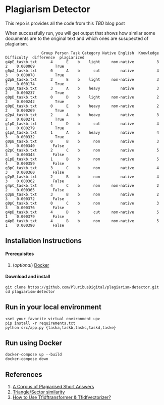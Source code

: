# Plagiarism Detector

This repo is provides all the code from this _TBD_ blog post

When successfully run, you will get output that shows how similar some documents are to the original text and which ones are susupected of plagiarism.

```
                Group Person Task Category Native English  Knowledge  Difficulty  difference  plagiarized
g4pE_taskb.txt      4      E    b    light     non-native          3           2    0.000069         True
g0pA_taskb.txt      0      A    b      cut         native          4           3    0.000078         True
g2pE_taskb.txt      2      E    b    light     non-native          3           2    0.000174         True
g3pA_taskb.txt      3      A    b    heavy         native          3           2    0.000237         True
g0pD_taskb.txt      0      D    b    light     non-native          2           2    0.000242         True
g0pE_taskb.txt      0      E    b    heavy     non-native          2           2    0.000269         True
g2pA_taskb.txt      2      A    b    heavy         native          3           2    0.000271         True
g1pD_taskb.txt      1      D    b      cut         native          4           1    0.000279         True
g1pA_taskb.txt      1      A    b    heavy         native          4           3    0.000332         True
g0pB_taskb.txt      0      B    b      non         native          3           3    0.000340        False
g2pC_taskb.txt      2      C    b      non         native          5           3    0.000343        False
g1pB_taskb.txt      1      B    b      non         native          5           4    0.000359        False
g3pC_taskb.txt      3      C    b      non         native          4           3    0.000360        False
g2pB_taskb.txt      2      B    b      non         native          4           3    0.000362        False
g4pC_taskb.txt      4      C    b      non     non-native          2           2    0.000365        False
g3pB_taskb.txt      3      B    b      non         native          2           3    0.000372        False
g0pC_taskb.txt      0      C    b      non         native          3           3    0.000376        False
g4pD_taskb.txt      4      D    b      cut     non-native          5           1    0.000379        False
g4pB_taskb.txt      4      B    b      non     non-native          5           1    0.000390        False
```

## Installation Instructions

#### Prerequisites

1. (_optional_) [Docker](https://www.docker.com/get-started)

#### Download and install

```
git clone https://github.com/PluribusDigital/plagiarism-detector.git
cd plagiarism-detector
```

## Run in your local environment

```
<set your favorite virtual environment up>
pip install -r requirements.txt
python src/app.py {taska,taskb,taskc,taskd,taske}
```

## Run using Docker

```
docker-compose up --build
docker-compose down
```

## References

1. [A Corpus of Plagiarised Short Answers](https://ir.shef.ac.uk/cloughie/resources/plagiarism_corpus.html)
1. [Triangle/Sector similarity](https://github.com/taki0112/Vector_Similarity)
1. [How to Use Tfidftransformer & Tfidfvectorizer?](https://kavita-ganesan.com/tfidftransformer-tfidfvectorizer-usage-differences/#.YMo6JJNKhqs)
